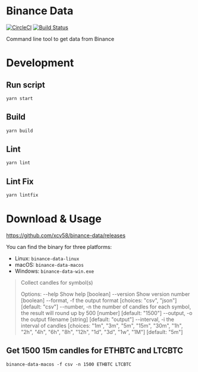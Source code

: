 # Binance Data
[![CircleCI](https://circleci.com/gh/xcv58/binance-data.svg?style=svg)](https://circleci.com/gh/xcv58/binance-data)
[![Build Status](https://travis-ci.org/xcv58/binance-data.svg?branch=master)](https://travis-ci.org/xcv58/binance-data)

Command line tool to get data from Binance

# Development

## Run script

```bash
yarn start
```

## Build

```bash
yarn build
```

## Lint

```bash
yarn lint
```

## Lint Fix

```bash
yarn lintfix
```

# Download & Usage

https://github.com/xcv58/binance-data/releases

You can find the binary for three platforms:

- Linux: `binance-data-linux`
- macOS: `binance-data-macos`
- Windows: `binance-data-win.exe`

> Collect candles for symbol(s)
>
> Options:
>   --help          Show help                                            [boolean]
>   --version       Show version number                                  [boolean]
>   --format, -f    the output format    [choices: "csv", "json"] [default: "csv"]
>   --number, -n    the number of candles for each symbol, the result will round
>                   up by 500                           [number] [default: "1500"]
>   --output, -o    the output filename               [string] [default: "output"]
>   --interval, -i  the interval of candles
>   [choices: "1m", "3m", "5m", "15m", "30m", "1h", "2h", "4h", "6h", "8h", "12h",
>                                          "1d", "3d", "1w", "1M"] [default: "5m"]


## Get 1500 15m candles for ETHBTC and LTCBTC

`binance-data-macos -f csv -n 1500 ETHBTC LTCBTC`

